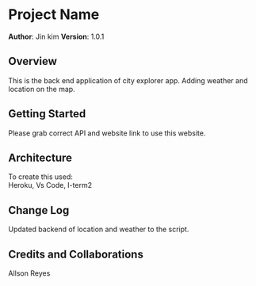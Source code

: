 # Project Name

**Author**: Jin kim
**Version**: 1.0.1  

## Overview  
This is the back end application of city explorer app. Adding weather and location on the map.  

## Getting Started  
Please grab correct API and website link to use this website.   

## Architecture  
To create this used:  
Heroku, Vs Code, I-term2  
  
## Change Log   
Updated backend of location and weather to the script.  
  
## Credits and Collaborations  
Allson Reyes  